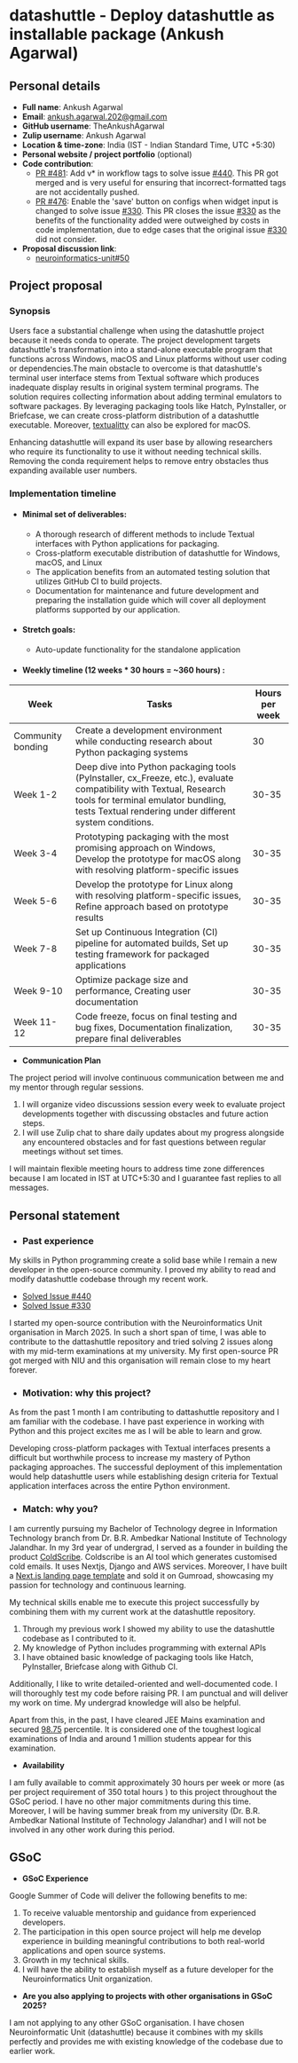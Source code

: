 # datashuttle - Deploy datashuttle as installable package (Ankush Agarwal)

## Personal details
- **Full name**: Ankush Agarwal
- **Email**: ankush.agarwal.202@gmail.com
- **GitHub username**: TheAnkushAgarwal
- **Zulip username**: Ankush Agarwal
- **Location & time-zone**: India (IST - Indian Standard Time, UTC +5:30)
- **Personal website / project portfolio** (optional)
- **Code contribution**:
  - [PR #481](https://github.com/neuroinformatics-unit/datashuttle/pull/481): Add v* in workflow tags to solve issue [#440](https://github.com/neuroinformatics-unit/datashuttle/issues/440). This PR got merged and is very useful for ensuring that incorrect-formatted tags are not accidentally pushed.
  - [PR #476](https://github.com/neuroinformatics-unit/datashuttle/pull/476): Enable the 'save' button on configs when widget input is changed to solve issue [#330](https://github.com/neuroinformatics-unit/datashuttle/issues/330). This PR closes the issue [#330](https://github.com/neuroinformatics-unit/datashuttle/issues/330) as the benefits of the functionality added were outweighed by costs in code implementation, due to edge cases that the original issue [#330](https://github.com/neuroinformatics-unit/datashuttle/issues/330) did not consider.
- **Proposal discussion link**: 
  - [neuroinformatics-unit#50](https://github.com/neuroinformatics-unit/gsoc/pull/50)

## Project proposal

### Synopsis

Users face a substantial challenge when using the datashuttle project because it needs conda to operate. The project development targets datashuttle's transformation into a stand-alone executable program that functions across Windows, macOS and Linux platforms without user coding or dependencies.The main obstacle to overcome is that datashuttle's terminal user interface stems from Textual software which produces inadequate display results in original system terminal programs. The solution requires collecting information about adding terminal emulators to software packages. By leveraging packaging tools like Hatch, PyInstaller, or Briefcase, we can create cross-platform distribution of a datashuttle executable. Moreover, [textualitty](https://github.com/lllama/textualitty) can also be explored for macOS.  

Enhancing datashuttle will expand its user base by allowing researchers who require its functionality to use it without needing technical skills. Removing the conda requirement helps to remove entry obstacles thus expanding available user numbers.

### Implementation timeline

- #### Minimal set of deliverables:
  - A thorough research of different methods to include Textual interfaces with Python applications for packaging.
  - Cross-platform executable distribution of datashuttle for Windows, macOS, and Linux
  - The application benefits from an automated testing solution that utilizes GitHub CI to build projects.
  - Documentation for maintenance and future development and preparing the installation guide which will cover all deployment platforms supported by our application.

- #### Stretch goals:
  - Auto-update functionality for the standalone application


- #### Weekly timeline (12 weeks * 30 hours = ~360 hours) :

| Week | Tasks | Hours per week |
|------|-------|-------|
| Community bonding | Create a development environment while conducting research about Python packaging systems | 30 |
| Week 1-2 | Deep dive into Python packaging tools (PyInstaller, cx_Freeze, etc.), evaluate compatibility with Textual, Research tools for terminal emulator bundling, tests Textual rendering under different system conditions. | 30-35 |
| Week 3-4 |Prototyping packaging with the most promising approach on Windows, Develop the prototype for macOS along with resolving platform-specific issues  | 30-35 |
| Week 5-6 | Develop the prototype for Linux along with resolving platform-specific issues, Refine approach based on prototype results | 30-35 |
| Week 7-8 | Set up Continuous Integration (CI) pipeline for automated builds, Set up testing framework for packaged applications | 30-35 |
| Week 9-10 | Optimize package size and performance, Creating user documentation| 30-35 |
| Week 11-12 | Code freeze, focus on final testing and bug fixes, Documentation finalization, prepare final deliverables | 30-35 |

- **Communication Plan**

The project period will involve continuous communication between me and my mentor through regular sessions.
1. I will organize video discussions session every week to evaluate project developments together with discussing obstacles and future action steps.
2. I will use Zulip chat to share daily updates about my progress alongside any encountered obstacles and for fast questions between regular meetings without set times.

I will maintain flexible meeting hours to address time zone differences because I am located in IST at UTC+5:30 and I guarantee fast replies to all messages.

## Personal statement

- ### Past experience

My skills in Python programming create a solid base while I remain a new developer in the open-source community. I proved my ability to read and modify datashuttle codebase through my recent work.

- [Solved Issue #440](https://github.com/neuroinformatics-unit/datashuttle/pull/481)
- [Solved Issue #330](https://github.com/neuroinformatics-unit/datashuttle/pull/476)

I started my open-source contribution with the Neuroinformatics Unit organisation in March 2025. In such a short span of time, I was able to contribute to the dattashuttle repository and tried solving 2 issues along with my mid-term examinations at my university. My first open-source PR got merged with NIU and this organisation will remain close to my heart forever. 

- ### Motivation: why this project?


As from the past 1 month I am contributing to dattashuttle repository and I am familiar with the codebase. I have past experience in working with Python and this project excites me as I will be able to learn and grow. 

Developing cross-platform packages with Textual interfaces presents a difficult but worthwhile process to increase my mastery of Python packaging approaches. The successful deployment of this implementation would help datashuttle users while establishing design criteria for Textual application interfaces across the entire Python environment.

- ### Match: why you?

I am currently pursuing my Bachelor of Technology degree in Information Technology branch from Dr. B.R. Ambedkar National Institute of Technology Jalandhar. In my 3rd year of undergrad, I served as a founder in building the product [ColdScribe](https://www.producthunt.com/products/coldscribe#coldscribe). Coldscribe is an AI tool which generates customised cold emails. It uses Nextjs, Django and AWS services. Moreover, I have built a [Next.js landing page template](https://theankushagarwal.gumroad.com/l/NextjsLandingPage) and sold it on Gumroad, showcasing my passion for technology and continuous learning. 

My technical skills enable me to execute this project successfully by combining them with my current work at the datashuttle repository.

1. Through my previous work I showed my ability to use the datashuttle codebase as I contributed to it.
2. My knowledge of Python includes programming with external APIs
3. I have obtained basic knowledge of packaging tools like Hatch, PyInstaller, Briefcase along with Github CI.

Additionally, I like to write detailed-oriented and well-documented code. I will thoroughly test my code before raising PR. I am punctual and will deliver my work on time. My undergrad knowledge will also be helpful. 

Apart from this, in the past, I have cleared JEE Mains examination and secured [98.75](https://drive.google.com/file/d/1CIgjOKSJvJNsuo1A_1i1n2a6zRfnDQwV/view?usp=sharing) percentile. It is considered one of the toughest logical examinations of India and around 1 million students appear for this examination. 

- **Availability**

I am fully available to commit approximately 30 hours per week or more (as per project requirement of 350 total hours ) to this project throughout the GSoC period. I have no other major commitments during this time. Moreover, I will be having summer break from my university (Dr. B.R. Ambedkar National Institute of Technology Jalandhar) and I will not be involved in any other work during this period.

## GSoC

- **GSoC Experience**

Google Summer of Code will deliver the following benefits to me:
1. To receive valuable mentorship and guidance from experienced developers.
2. The participation in this open source project will help me develop experience in building meaningful contributions to both real-world applications and open source systems.
3. Growth in my technical skills.
4. I will have the ability to establish myself as a future developer for the Neuroinformatics Unit organization.



- **Are you also applying to projects with other organisations in GSoC 2025?**

I am not applying to any other GSoC organisation. I have chosen Neuroinformatic Unit (datashuttle) because it combines with my skills perfectly and provides me with existing knowledge of the codebase due to earlier work.